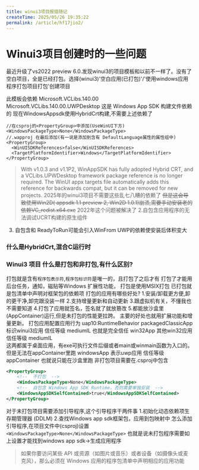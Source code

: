 ```yaml
---
title: winui3项目报错随记
createTime: 2025/05/26 19:35:22
permalink: /article/hf17jio2/
---
```


# Winui3项目创建时的一些问题
最近升级了vs2022 preview 6.0.发现winui3的项目模板和以前不一样了。没有了空白项目，全是已经打包。选择(winui3)'空白应用(已打包)'/'使用windows应用程序打包项目打包'创建项目

此模板会依赖
Microsoft.VCLibs.140.00 
Microsoft.VCLibs.140.00.UWPDesktop
这是 Windows App SDK 构建文件依赖的
现在WindowsAppsdk使用HybridCrt构建,不需要上述依赖了


```xaml
//在csproj的<PropertyGroup>中添加(UseWinUI下方)
<WindowsPackageType>None</WindowsPackageType>
//.wapproj 在最后添加(有一说是添加到含有 DefaultLanguage属性的属性组中)
<PropertyGroup>
  <WinUISDKReferences>false</WinUISDKReferences>
  <TargetPlatformIdentifier>Windows</TargetPlatformIdentifier>
</PropertyGroup>
```
>With v1.0.3 and v1.1P2, WinAppSDK has fully adopted Hybrid CRT, and a VCLibs.UPWDesktop framework package reference is no longer required. The WinUI appx targets file automatically adds this reference for backwards compat, but it can be removed for new projects.
2025年的winui3项目不需要这些乱七八糟的依赖了
~~但是这会导致使用Win2D( appsdk 1.1 preview 2, Win2D 1.0.1)崩溃,需要手动安装老的依赖VC_redist.x64.exe~~
2022年这个问题被解决了
2.自包含应用程序的无法调试UCRT构建的原生组件
3. 自包含和 ReadyToRun可能会引入WinFrom UWP的依赖使安装后体积变大

### 什么是HybridCrt,混合C运行时

### Winui3 项目 什么是打包和非打包,有什么区别?
打包就是含有`程序包表示符`,`程序包标识符`是唯一的，且打包了之后才有
打包了才能用后台任务，通知，磁贴等Windows 扩展性功能，
打包是使用MSIX打包
已打包就是包清单中声明对框架包的依赖项
打包的应用有哪些好处?
1.安装/卸载更方便,卸的更干净,卸完跟没装一样
2.支持增量更新和自动更新
3.跟虚拟机有关，不懂我也不需要知道
4.打包了应用就签名，签名就了就放篡改
5.都能放沙盒里(AppContainer)运行,但是未打包的性能更拉跨。
主要的好处也就用扩展功能和增量更新。
打包应用配置应用行为
uap10:RuntimeBehavior 
packagedClassicApp 标识winui3应用 信任等级 mediumIL 也就是完全信任
win32App 其他win32应用  信任等级 mediumIL  
这两都属于桌面应用，有exe可执行文件后缀或者main或winmain函数为入口的。但是无法在appContainer里跑
windowsApp 表示uwp应用 信任等级 appContainer 也就说只能在沙盒里跑
非打包项目需要在.csproj中包含
```xml
<PropertyGroup>
    <!--  不打包  -->
    <WindowsPackageType>None</WindowsPackageType>
    <!--  自包含 Windows App SDK Runtime，否则需要单独安装  -->
    <WindowsAppSDKSelfContained>true</WindowsAppSDKSelfContained>
</PropertyGroup>
```
对于未打包项目需要添加引导程序,这个引导程序干两件事
1.初始化动态依赖项生存期管理器 (DDLM)
2.查找Windows app sdk框架包，应用到包映射中
怎么添加引导程序,在项目文件中(csproj)设置 ```<WindowsPackageType>None</WindowsPackageType>```
也就是说未打包程序需要如上设置才能找到windows app sdk->生成应用程序

>如果你要访问某些 API 或资源（如图片或音乐）或者设备（如摄像头或麦克风），那么必须在 Windows 应用的程序包清单中声明相应的应用功能
